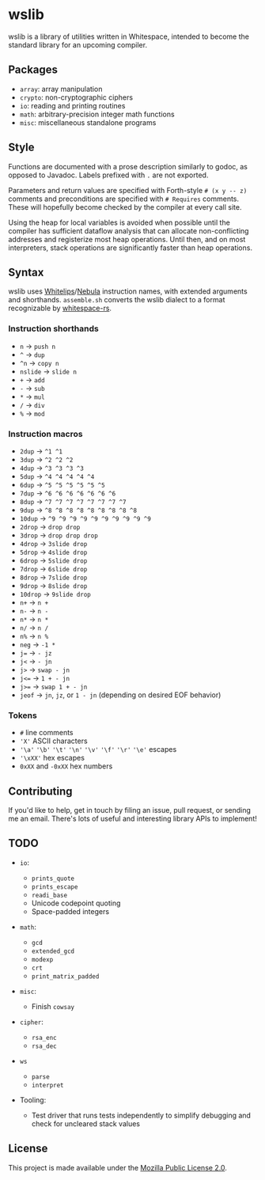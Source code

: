 # wslib

wslib is a library of utilities written in Whitespace, intended to
become the standard library for an upcoming compiler.

## Packages

- `array`: array manipulation
- `crypto`: non-cryptographic ciphers
- `io`: reading and printing routines
- `math`: arbitrary-precision integer math functions
- `misc`: miscellaneous standalone programs

## Style

Functions are documented with a prose description similarly to godoc, as
opposed to Javadoc. Labels prefixed with `.` are not exported.

Parameters and return values are specified with Forth-style
`# (x y -- z)` comments and preconditions are specified with
`# Requires` comments. These will hopefully become checked by the
compiler at every call site.

Using the heap for local variables is avoided when possible until
the compiler has sufficient dataflow analysis that can allocate
non-conflicting addresses and registerize most heap operations. Until
then, and on most interpreters, stack operations are significantly
faster than heap operations.

## Syntax

wslib uses [Whitelips](https://vii5ard.github.io/whitespace/)/[Nebula](https://github.com/andrewarchi/nebula)
instruction names, with extended arguments and shorthands. `assemble.sh`
converts the wslib dialect to a format recognizable by
[whitespace-rs](https://github.com/CensoredUsername/whitespace-rs).

### Instruction shorthands

- `n` -> `push n`
- `^` -> `dup`
- `^n` -> `copy n`
- `nslide` -> `slide n`
- `+` -> `add`
- `-` -> `sub`
- `*` -> `mul`
- `/` -> `div`
- `%` -> `mod`

### Instruction macros

- `2dup` -> `^1 ^1`
- `3dup` -> `^2 ^2 ^2`
- `4dup` -> `^3 ^3 ^3 ^3`
- `5dup` -> `^4 ^4 ^4 ^4 ^4`
- `6dup` -> `^5 ^5 ^5 ^5 ^5 ^5`
- `7dup` -> `^6 ^6 ^6 ^6 ^6 ^6 ^6`
- `8dup` -> `^7 ^7 ^7 ^7 ^7 ^7 ^7 ^7`
- `9dup` -> `^8 ^8 ^8 ^8 ^8 ^8 ^8 ^8 ^8`
- `10dup` -> `^9 ^9 ^9 ^9 ^9 ^9 ^9 ^9 ^9 ^9`
- `2drop` -> `drop drop`
- `3drop` -> `drop drop drop`
- `4drop` -> `3slide drop`
- `5drop` -> `4slide drop`
- `6drop` -> `5slide drop`
- `7drop` -> `6slide drop`
- `8drop` -> `7slide drop`
- `9drop` -> `8slide drop`
- `10drop` -> `9slide drop`
- `n+` -> `n +`
- `n-` -> `n -`
- `n*` -> `n *`
- `n/` -> `n /`
- `n%` -> `n %`
- `neg` -> `-1 *`
- `j=` -> `- jz`
- `j<` -> `- jn`
- `j>` -> `swap - jn`
- `j<=` -> `1 + - jn`
- `j>=` -> `swap 1 + - jn`
- `jeof` -> `jn`, `jz`, or `1 - jn` (depending on desired EOF behavior)

### Tokens

- `#` line comments
- `'X'` ASCII characters
- `'\a'` `'\b'` `'\t'` `'\n'` `'\v'` `'\f'` `'\r'` `'\e'` escapes
- `'\xXX'` hex escapes
- `0xXX` and `-0xXX` hex numbers

## Contributing

If you'd like to help, get in touch by filing an issue, pull request, or
sending me an email. There's lots of useful and interesting library APIs
to implement!

## TODO

- `io`:

  - `prints_quote`
  - `prints_escape`
  - `readi_base`
  - Unicode codepoint quoting
  - Space-padded integers

- `math`:

  - `gcd`
  - `extended_gcd`
  - `modexp`
  - `crt`
  - `print_matrix_padded`

- `misc`:

  - Finish `cowsay`

- `cipher`:

  - `rsa_enc`
  - `rsa_dec`

- `ws`

  - `parse`
  - `interpret`

- Tooling:

  - Test driver that runs tests independently to simplify debugging and
    check for uncleared stack values

## License

This project is made available under the
[Mozilla Public License 2.0](https://mozilla.org/MPL/2.0/).
